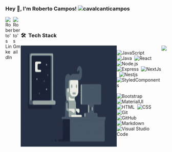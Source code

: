 <div>
  <h3 title="hey"> Hey 👋, I'm Roberto Campos!
    <img style="display: inline-flex; vertical-align: text-bottom;"
         src="https://komarev.com/ghpvc/?username=cavalcanticampos&label=Profile%20views&color=05122A&style=flat"
         alt="cavalcanticampos"
     />
  </h3>
<div>


<a href="https://www.linkedin.com/in/roberto-cavalcanti/">
  <img align="left" alt="Roberto's LinkedIn" width="24px" src="https://cdn.jsdelivr.net/npm/simple-icons@v3/icons/linkedin.svg" />
</a>
<a href="mailto:robertoccamposn@gmail.com">
  <img align="left" alt="Roberto's Gmail" width="24px" src="https://cdn.jsdelivr.net/npm/simple-icons@v3/icons/gmail.svg" />
</a>

<br>

##


### 🛠 &nbsp;Tech Stack

<div style="display: flex;" align="left">
  <img alt="Night Coding" src="https://raw.githubusercontent.com/AVS1508/AVS1508/master/assets/Night-Coding.gif"/>
  
  
  ![JavaScript](https://img.shields.io/badge/-JavaScript-05122A?style=flat&logo=javascript)&nbsp;
  ![Java](https://img.shields.io/badge/-Java-05122A?style=flat&logo=Java&logoColor=FFA518)&nbsp;
  ![React](https://img.shields.io/badge/-React-05122A?style=flat&logo=react)&nbsp;
  ![Node.js](https://img.shields.io/badge/-Node.js-05122A?style=flat&logo=node.js)&nbsp;\
  ![Express](https://img.shields.io/badge/-Express-05122A?style=flat&logo=express)&nbsp;
  ![NextJs](https://img.shields.io/badge/-Next-05122A?style=flat&logo=next.js)&nbsp;
  ![Nestjs](https://img.shields.io/badge/-Nestjs-05122A?style=flat&logo=nestjs)&nbsp;
  ![StyledComponents](https://img.shields.io/badge/-styled--components-05122A?style=flat&logo=styled-components)&nbsp;\
  ![Bootstrap](https://img.shields.io/badge/-Bootstrap-05122A?style=flat&logo=bootstrap&logoColor=563D7C)
  ![MaterialUI](https://img.shields.io/badge/-MaterialUI-05122A?style=flat&logo=material-ui)
  ![HTML](https://img.shields.io/badge/-HTML-05122A?style=flat&logo=HTML5)&nbsp;
  ![CSS](https://img.shields.io/badge/-CSS-05122A?style=flat&logo=CSS3&logoColor=1572B6)&nbsp;
  ![Git](https://img.shields.io/badge/-Git-05122A?style=flat&logo=git)&nbsp;\
  ![GitHub](https://img.shields.io/badge/-GitHub-05122A?style=flat&logo=github)&nbsp;
  ![Markdown](https://img.shields.io/badge/-Markdown-05122A?style=flat&logo=markdown)
  ![Visual Studio Code](https://img.shields.io/badge/-Visual%20Studio%20Code-05122A?style=flat&logo=visual-studio-code&logoColor=007ACC)&nbsp;
  
  <div>
    <a href="https://github.com/AVS1508">
      <img height="180em" src="https://github-readme-stats-eight-theta.vercel.app/api?username=cavalcanticampos&show_icons=true&theme=algolia&include_all_commits=true&count_private=true"/>
    </a>
  </div>
  
</div>

##

<div> 
 
  <!-- ![Snake animation](https://github.com/cavalcanticampos/cavalcanticampos/blob/output/github-contribution-grid-snake.svg) -->
 
</div>
